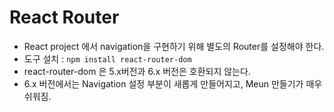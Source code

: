 # React Router

- React project 에서 navigation을 구현하기 위해 별도의 Router를 설정해야 한다.
- 도구 설치 : `npm install react-router-dom`
- react-router-dom 은 5.x버전과 6.x 버전은 호환되지 않는다.
- 6.x 버전에서는 Navigation 설정 부분이 새롭게 만들어지고,
  Meun 만들기가 매우 쉬워짐.
